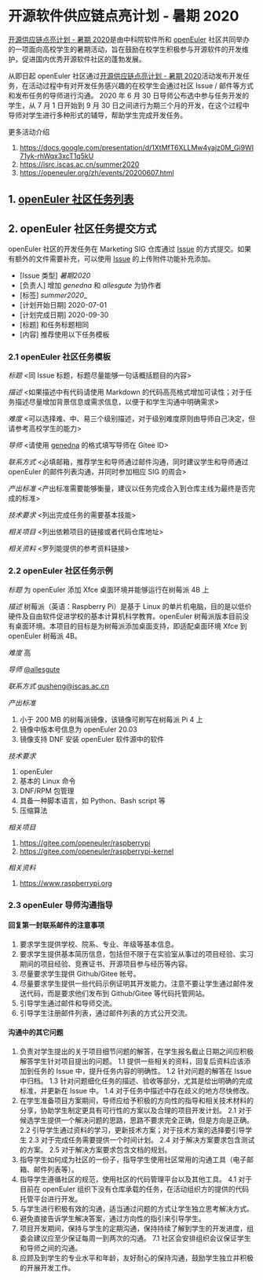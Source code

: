 # 开源软件供应链点亮计划 - 暑期 2020 

[开源供应链点亮计划 - 暑期 2020](https://isrc.iscas.ac.cn/summer2020)是由中科院软件所和 [openEuler](https://openeuler.org) 社区共同举办的一项面向高校学生的暑期活动，旨在鼓励在校学生积极参与开源软件的开发维护，促进国内优秀开源软件社区的蓬勃发展。

从即日起 openEuler 社区通过[开源供应链点亮计划 - 暑期 2020](https://isrc.iscas.ac.cn/summer2020)活动发布开发任务，在活动过程中有对开发任务感兴趣的在校学生会通过社区 Issue / 邮件等方式和发布任务的导师进行沟通。 2020 年 6 月 30 日导师公布选中参与任务开发的学生，从 7 月 1 日开始到 9 月 30 日之间进行为期三个月的开发，在这个过程中导师对学生进行多种形式的辅导，帮助学生完成开发任务。

更多活动介绍
1. https://docs.google.com/presentation/d/1XtMfT6XLLMw4yajz0M_Gi9WI71yk-rhWqx3xcT1q5kU
2. https://isrc.iscas.ac.cn/summer2020
3. https://openeuler.org/zh/events/20200607.html

## 1. [openEuler 社区任务列表](tasks.md)


## 2. openEuler 社区任务提交方式

openEuler 社区的开发任务在 Marketing SIG 仓库通过 [Issue](https://gitee.com/openeuler/marketing/issues) 的方式提交。如果有额外的文件需要补充，可以使用 [Issue](https://gitee.com/openeuler/marketing/issues) 的上传附件功能补充添加。

- [Issue 类型] _暑期2020_
- [负责人] 增加 _genedna_ 和 _allesgute_ 为协作者
- [标签] _summer2020__
- [计划开始日期] 2020-07-01
- [计划完成日期] 2020-09-30
- [标题] 和任务标题相同
- [内容] 推荐使用以下任务模板

### 2.1 openEuler 社区任务模板

_标题_ <同 Issue 标题，标题尽量能够一句话概括题目的内容>

_描述_ <如果描述中有代码请使用 Markdown 的代码高亮格式增加可读性；对于任务描述尽量增加背景信息或需求信息，以便于和学生沟通中明确需求>

_难度_ <可以选择难、中、易三个级别描述，对于级别难度原则由导师自己决定，但请参考高校学生的能力>

_导师_ <请使用 [genedna](https://gitee.com/genedna) 的格式填写导师在 Gitee ID>

_联系方式_ <必填邮箱，推荐学生和导师通过邮件沟通，同时建议学生和导师通过 openEuler 的邮件列表沟通，并同时参加相应 SIG 的周会>

_产出标准_ <产出标准需要能够衡量，建议以任务完成合入到仓库主线为最终是否完成的标准>

_技术要求_ <列出完成任务的需要基本技能>

_相关项目_ <列出依赖项目的链接或者代码仓库地址>

_相关资料_ <罗列能提供的参考资料链接>


### 2.2 openEuler 社区任务示例

_标题_ 为 openEuler 添加 Xfce 桌面环境并能够运行在树莓派 4B 上
 
_描述_ 树莓派（英语：Raspberry Pi）是基于 Linux 的单片机电脑，目的是以低价硬件及自由软件促进学校的基本计算机科学教育。openEuler 树莓派版本目前没有桌面环境。本项目的目标是为树莓派添加桌面支持，即适配桌面环境 Xfce 到 openEuler 树莓派 4B。
 
_难度_ 高
 
_导师_ [@allesgute](https://gitee.com/allesgute)
 
_联系方式_ qusheng@iscas.ac.cn
 
_产出标准_

1. 小于 200 MB 的树莓派镜像，该镜像可刷写在树莓派 Pi 4 上
2. 镜像中版本号信息为 openEuler 20.03
3. 镜像支持 DNF 安装 openEuler 软件源中的软件
 
_技术要求_

1. openEuler
2. 基本的 Linux 命令
3. DNF/RPM 包管理
4. 具备一种脚本语言，如 Python、Bash script 等
5. 压缩算法
 
_相关项目_

1. https://gitee.com/openeuler/raspberrypi
2. https://gitee.com/openeuler/raspberrypi-kernel

_相关资料_

1. https://www.raspberrypi.org

### 2.3 openEuler 导师沟通指导

#### 回复第一封联系邮件的注意事项

1. 要求学生提供学校、院系、专业、年级等基本信息。
2. 要求学生提供基本简历信息，包括但不限于在实验室从事过的项目经验、实习期间的项目经验、竞赛证书、开源项目参与经历等内容。
3. 尽量要求学生提供 Github/Gitee 帐号。
4. 尽量要求学生提供一些代码示例证明其开发能力。注意不要让学生通过邮件发送代码，而是要求他们发布到 Github/Gitee 等代码托管网站。
5. 引导学生通过邮件和导师交流。
6. 引导学生注册邮件列表，通过邮件列表的方式公开交流。

#### 沟通中的其它问题

1. 负责对学生提出的关于项目细节问题的解答，在学生报名截止日期之间应积极解答学生针对项目提出的问题。
    1.1 提供一些相关的资料，回复后资料应该添加到任务的 Issue 中，提升任务内容的明确性。
    1.2 针对问题的解答在 Issue 中归档。
    1.3 针对问题细化任务的描述、验收等部分，尤其是给出明确的完成标准，并更新在 Issue 中。
    1.4 对于任务中描述中存在歧义的地方尽快修改。
2. 在学生准备项目方案期间，导师应给予积极的方向性的指导和相关技术材料的分享，协助学生制定更具有可行性的方案以及合理的项目开发计划。
    2.1 对于候选学生提供一个解决问题的思路，思路不要求完全正确，但是方向是正确。
    2.2 引导学生通过资料的学习，更新技术方案；对于技术方案的选择要引导学生
    2.3 对于完成任务需要提供一个时间计划。
    2.4 对于解决方案要求包含测试的方案。
    2.5 对于解决方案要求包含文档的规划。
3. 指导学生如何成为社区的一份子，指导学生使用社区常用的沟通工具（电子邮箱、邮件列表等）。
4. 指导学生遵循社区的规范，使用社区的代码管理平台以及其他工具。
    4.1 对于目前在 openEuler 组织下没有仓库承载的任务，在活动组织方的提供的代码托管平台进行开发。
5. 与学生进行积极有效的沟通，适当通过问题的方式让学生独立思考解决方式。
6. 避免直接告诉学生解决答案，通过方向性的指引来引导学生。
7. 项目开发期间，保持与学生的定期沟通，保持持续了解到学生的开发进度，组委会建议应至少保证每周一到两次的沟通。
    7.1 社区会安排组织会议保证学生和导师之间的沟通。
8. 应顾及到学生的专业水平和年龄，友好耐心的保持沟通，鼓励学生独立并积极的开展开发工作。
